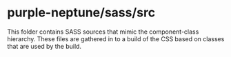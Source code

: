 # purple-neptune/sass/src

This folder contains SASS sources that mimic the component-class hierarchy. These files
are gathered in to a build of the CSS based on classes that are used by the build.
